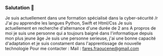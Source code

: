 ### Salutation  👋
Je suis actuellement dans une formation spécialisé dans la cyber-sécurité /r
J'ai pu apprendre les langues Python, Swift et Html/Css
Je suis actuellement en recherche d'alternance d'une durée de 2 ans
A propros de moi je suis une personne qui a toujours baigné dans l'informatique depuis mon plus jeune âge
Je suis une personne serieuse, j'ai une bonne capacité d'adaptation et je suis constament dans l'apprentissage de nouvelle technologie
Pour me contacter :
Mail : fares.fraoucene@gmail.com

<!--
**fares-fraoucene/fares-fraoucene** is a ✨ _special_ ✨ repository because its `README.md` (this file) appears on your GitHub profile.

Here are some ideas to get you started:

- 🔭 I’m currently working on ...
- 🌱 I’m currently learning ...
- 👯 I’m looking to collaborate on ...
- 🤔 I’m looking for help with ...
- 💬 Ask me about ...
- 📫 How to reach me: ...
- 😄 Pronouns: ...
- ⚡ Fun fact: ...
-->
